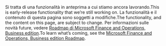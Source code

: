 <span data-ttu-id="057ad-101">Si tratta di una funzionalità in anteprima a cui stiamo ancora lavorando.</span><span class="sxs-lookup"><span data-stu-id="057ad-101">This is early-release functionality that we’re still working on.</span></span> <span data-ttu-id="057ad-102">La funzionalità e il contenuto di questa pagina sono soggetti a modifiche.</span><span class="sxs-lookup"><span data-stu-id="057ad-102">The functionality, and the content on this page, are subject to change.</span></span> <span data-ttu-id="057ad-103">Per informazioni sulle novità future, vedere [Roadmap di Microsoft Finance and Operations, Business edition](https://go.microsoft.com/fwlink/?linkid=842139).</span><span class="sxs-lookup"><span data-stu-id="057ad-103">To learn what’s coming, see the [Microsoft Finance and Operations, Business edition Roadmap](https://go.microsoft.com/fwlink/?linkid=842139).</span></span>
